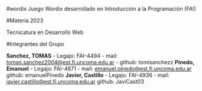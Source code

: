 #wordix
Juego Wordix desarrollado en Introducción a la Programación (FAI)

#Materia 2023

Tecnicatura en Desarrollo Web

#Integrantes del Grupo

**Sanchez, TOMAS** - Legajo: FAI-4494 - mail: tomas.sanchez2004@est.fi.uncoma.edu.ar - github: tomisanchezz
**Pinedo, Emanuel** - Legajo: FAI-4871 - mail: emanuel.pinedo@est.fi.uncoma.edu.ar github: emanuelPinedo
**Javier, Castillo** - Legajo: FAI-4936 - mail: javier.castillo@est.fi.uncoma.edu.ar github: JaviCast03